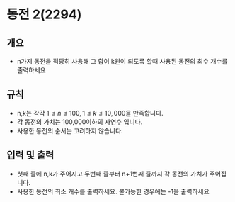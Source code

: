 동전 2(2294)
===
## 개요
+ n가지 동전을 적당히 사용해 그 합이 k원이 되도록 할때 사용된 동전의 최수 개수를 출력하세요
## 규칙
+ n,k는 각각 $1 \le n \le 100, 1 \le k \le 10,000$을 만족합니다.
+ 각 동전의 가치는 100,000이하의 자연수 입니다.
+ 사용한 동전의 순서는 고려하지 않습니다.
## 입력 및 출력
+ 첫째 줄에 n,k가 주어지고 두번째 줄부터 n+1번째 줄까지 각 동전의 가치가 주어집니다.
+ 사용한 동전의 최소 개수를 출력하세요. 불가능한 경우에는 -1을 출력하세요

